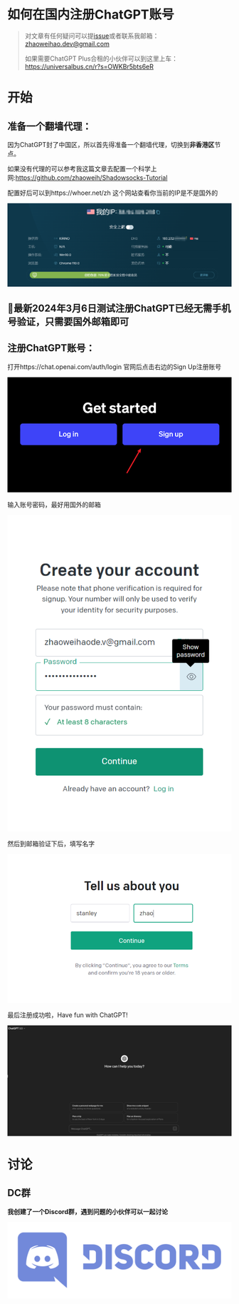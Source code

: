 # 如何在国内注册ChatGPT账号

> 对文章有任何疑问可以提[issue](https://github.com/zhaoweih/ChatGPT-in-China/issues)或者联系我邮箱：zhaoweihao.dev@gmail.com
>
> 如果需要ChatGPT Plus合租的小伙伴可以到这里上车：https://universalbus.cn/r?s=OWKBr5bts6eR

# 开始

## 准备一个翻墙代理：

因为ChatGPT封了中国区，所以首先得准备一个翻墙代理，切换到**非香港区**节点。

如果没有代理的可以参考我这篇文章去配置一个科学上网:https://github.com/zhaoweih/Shadowsocks-Tutorial

配置好后可以到https://whoer.net/zh 这个网站查看你当前的IP是不是国外的

![](./images/proxy.png)

## 🔔最新2024年3月6日测试注册ChatGPT已经无需手机号验证，只需要国外邮箱即可

## 注册ChatGPT账号：

打开https://chat.openai.com/auth/login 官网后点击右边的Sign Up注册账号

![](./images/signup.png)

输入账号密码，最好用国外的邮箱

![](./images/chatgpt-acoount.png)

然后到邮箱验证下后，填写名字

![](./images/chatgpt-name.png)

最后注册成功啦，Have fun with ChatGPT!

![](./images/chatgpt.png)

# 讨论

## DC群

**我创建了一个Discord群，遇到问题的小伙伴可以一起讨论**

[![alt text](./images/discord.svg  "Discord")](https://discord.gg/bay8YNa7aY)
